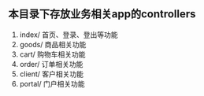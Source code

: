 本目录下存放业务相关app的controllers
--------------------------------------
1. index/	首页、登录、登出等功能
2. goods/	商品相关功能
3. cart/	购物车相关功能
4. order/	订单相关功能
5. client/	客户相关功能
6. portal/	门户相关功能
